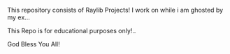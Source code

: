 This repository consists of Raylib Projects! I work on while i am ghosted by my ex...

This Repo is for educational purposes only!..


God Bless You All!

